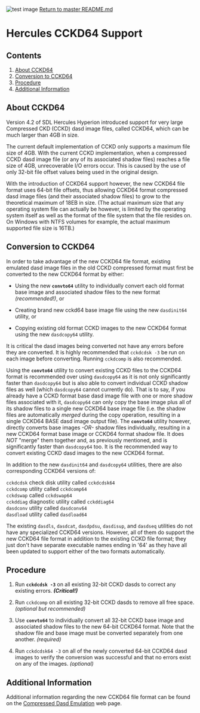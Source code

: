 ![test image](images/image_header_herculeshyperionSDL.png)
[Return to master README.md](../README.md)

# Hercules CCKD64 Support

## Contents

1. [About CCKD64](#About-CCKD64)
2. [Conversion to CCKD64](#Conversion-to-CCKD64)
3. [Procedure](#Procedure)
4. [Additional Information](#Additional-Information)
  
## About CCKD64

Version 4.2 of SDL Hercules Hyperion introduced support for very large Compressed CKD (CCKD) dasd image files, called CCKD64, which can be much larger than 4GB in size.

The current default implementation of CCKD only supports a maximum file size of 4GB.  With the current CCKD implementation, when a compressed CCKD dasd image file (or any of its associated shadow files) reaches a file size of 4GB, unrecoverable I/O errors occur.  This is caused by the use of only 32-bit file offset values being used in the original design.

With the introduction of CCKD64 support however, the new CCKD64 file format uses 64-bit file offsets, thus allowing CCKD64 format compressed dasd image files (and their associated shadow files) to grow to the theoretical maximum of 18EB in size.  (The actual maximum size that any operating system file can actually be however, is limited by the operating system itself as well as the format of the file system that the file resides on.  On Windows with NTFS volumes for example, the actual maximum supported file size is 16TB.)

## Conversion to CCKD64

In order to take advantage of the new CCKD64 file format, existing emulated dasd image files in the old CCKD compressed format must first be converted to the new CCKD64 format by either:


- Using the new **`convto64`** utility to individually convert each old format base image and associated shadow files to the new format _(recommended!)_, or


- Creating brand new cckd64 base image file using the new `dasdinit64` utility, or


- Copying existing old format CCKD images to the new CCKD64 format using the new `dasdcopy64` utility.


It is critical the dasd images being converted not have any errors before they are converted.  It is highly recommended that `cckdcdsk -3` be run on each image before converting.  Running `cckdcomp` is also recommended.

Using the **`convto64`** utility to convert existing CCKD files to the CCKD64 format is recommended over using `dasdcopy64` as it is not only significantly faster than `dasdcopy64` but is also able to convert individual CCKD shadow files as well (which `dasdcopy64` cannot currently do).  That is to say, if you already have a CCKD format base dasd image file with one or more shadow files associated with it, `dasdcopy64` can only copy the base image plus all of its shadow files to a single new CCKD64 base image file (i.e. the shadow files are automatically _merged_ during the copy operation, resulting in a single CCKD64 BASE dasd image output file).  The **`convto64`** utility however, directly converts base images _-OR-_ shadow files individually, resulting in a new CCKD64 format base image or CCKD64 format shadow file.  It does _NOT_ "merge" them together and, as previously mentioned, and is significantly faster than `dasdcopy64` too.  It is the recommended way to convert existing CCKD dasd images to the new CCKD64 format.

In addition to the new `dasdinit64` and `dasdcopy64` utilities, there are also corresponding CCKD64 versions of:


  `cckdcdsk` check disk utility called `cckdcdsk64`  
  `cckdcomp` utility called `cckdcomp64`  
  `cckdswap` called `cckdswap64`  
  `cckddiag` diagnostic utility called `cckddiag64`  
  `dasdconv` utility called `dasdconv64`  
  `dasdload` utility called `dasdload64`  


The existing `dasdls`, `dasdcat`, `dasdpdsu`, `dasdisup`, and `dasdseq` utilities do not have any specialized CCKD64 versions.  However, all of them do support the new CCKD64 file format in addition to the existing CCKD file format; they just don't have separate executable names ending in '64' as they have all been updated to support either of the two formats automatically.

## Procedure

1. Run **`cckdcdsk -3`** on all existing 32-bit CCKD dasds to correct any existing errors. _**(Critical!)**_

2. Run `cckdcomp` on all existing 32-bit CCKD dasds to remove all free space. _(optional but recommended)_

3. Use **`convto64`** to individually convert all 32-bit CCKD base image and associated shadow files to the new 64-bit CCKD64 format. Note that the shadow file and base image must be converted separately from one another. _(required)_

4. Run `cckdcdsk64 -3` on all of the newly converted 64-bit CCKD64 dasd images to verify the conversion was successful and that no errors exist on any of the images. _(optional)_

## Additional Information

Additional information regarding the new CCKD64 file format can be found on the [Compressed Dasd Emulation](https://sdl-hercules-390.github.io/html/cckddasd.html) web page.
